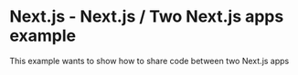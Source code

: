 # Next.js - Next.js / Two Next.js apps example

This example wants to show how to share code between two Next.js apps

